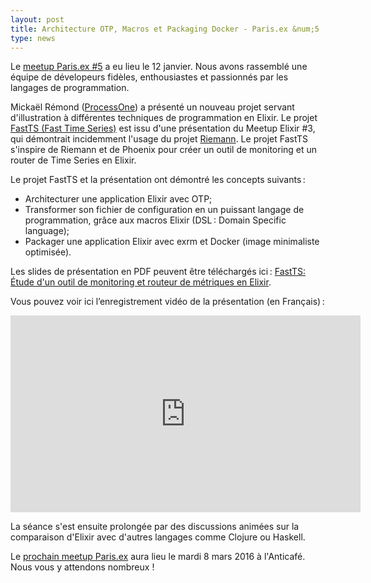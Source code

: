 ```yaml
---
layout: post
title: Architecture OTP, Macros et Packaging Docker - Paris.ex &num;5
type: news
---
```


<p>Le <a
href="http://www.meetup.com/fr-FR/elixir/events/226102885/">meetup
Paris.ex #5</a> a eu lieu le 12 janvier. Nous avons rassemblé une
équipe de dévelopeurs fidèles, enthousiastes et passionnés par les
langages de programmation.</p>

<p>Mickaël Rémond (<a
href="https://www.process-one.net">ProcessOne</a>) a présenté un
nouveau projet servant d'illustration à différentes techniques de
programmation en Elixir. Le projet <a
href="https://github.com/processone/fast_ts">FastTS (Fast Time
Series)</a> est issu d'une présentation du Meetup Elixir #3, qui
démontrait incidemment l'usage du projet <a
href="http://riemann.io">Riemann</a>. Le projet FastTS s'inspire de
Riemann et de Phoenix pour créer un outil de monitoring et un router
de Time Series en Elixir.</p>

<p>Le projet FastTS et la présentation ont démontré les concepts suivants&#8239;:</p>

<ul>
<li>Architecturer une application Elixir avec OTP;</li>
<li>Transformer son fichier de configuration en un puissant langage de programmation, grâce aux macros Elixir (DSL&#8239;: Domain Specific language);</li>
<li>Packager une application Elixir avec exrm et Docker (image minimaliste optimisée).</li>
</ul>

<p>Les slides de présentation en  PDF peuvent être téléchargés ici&#8239;: <a
href="https://blog.process-one.net/wp-content/uploads/2016/01/FastTS-Étude-dun-outil-de-monitoring-et-routeur-de-métriques-en-Elixir.pdf">FastTS:
Étude d'un outil de monitoring et routeur de  métriques en Elixir</a>.</p>

<p>Vous pouvez voir ici l’enregistrement vidéo de la présentation (en Français)&#8239;:</p>

<iframe width="560" height="315" src="https://www.youtube.com/embed/p9-UedakllU" frameborder="0" allowfullscreen></iframe>

<p>La séance s'est ensuite prolongée par des discussions animées sur
la comparaison d'Elixir avec d'autres langages comme Clojure ou
Haskell.</p>

<p>Le <a
href="http://www.meetup.com/fr-FR/elixir/events/227031803/">prochain
meetup Paris.ex</a> aura lieu le mardi 8 mars 2016 à l'Anticafé. Nous
vous y attendons nombreux !</p>

